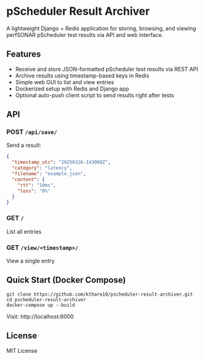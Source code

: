 # pScheduler Result Archiver

A lightweight Django + Redis application for storing, browsing, and viewing perfSONAR pScheduler test results via API and web interface.

## Features

- Receive and store JSON-formatted pScheduler test results via REST API
- Archive results using timestamp-based keys in Redis
- Simple web GUI to list and view entries
- Dockerized setup with Redis and Django app
- Optional auto-push client script to send results right after tests

## API

### POST `/api/save/`

Send a result:

```json
{
  "timestamp_utc": "20250326-143000Z",
  "category": "latency",
  "filename": "example.json",
  "content": {
    "rtt": "10ms",
    "loss": "0%"
  }
}
```
### GET `/`
List all entries

### GET `/view/<timestamp>/`
View a single entry


## Quick Start (Docker Compose)
```
git clone https://github.com/kthare10/pscheduler-result-archiver.git
cd pscheduler-result-archiver
docker-compose up --build
```

Visit: http://localhost:8000

## License
MIT License
